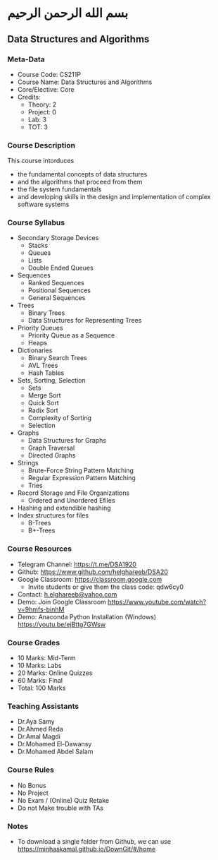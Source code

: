 # بسم الله الرحمن الرحيم

## Data Structures and Algorithms

### Meta-Data

- Course Code: CS211P
- Course Name: Data Structures and Algorithms
- Core/Elective: Core
- Credits:
  - Theory: 2
  - Project: 0
  - Lab: 3
  - TOT: 3

### Course Description

This course intorduces

- the fundamental concepts of data structures
- and the algorithms that proceed from them
- the file system fundamentals
- and developing skills in the design and implementation of complex software systems

### Course Syllabus

- Secondary Storage Devices
  - Stacks
  - Queues
  - Lists
  - Double Ended Queues
- Sequences
  - Ranked Sequences
  - Positional Sequences
  - General Sequences
- Trees
  - Binary Trees
  - Data Structures for Representing Trees
- Priority Queues
  - Priority Queue as a Sequence
  - Heaps
- Dictionaries
  - Binary Search Trees
  - AVL Trees
  - Hash Tables
- Sets, Sorting, Selection
  - Sets
  - Merge Sort
  - Quick Sort
  - Radix Sort
  - Complexity of Sorting
  - Selection
- Graphs
  - Data Structures for Graphs
  - Graph Traversal
  - Directed Graphs
- Strings
  - Brute-Force String Pattern Matching
  - Regular Expression Pattern Matching
  - Tries
- Record Storage and File Organizations
  - Ordered and Unordered Efiles
- Hashing and extendible hashing
- Index structures for files
  - B-Trees
  - B+-Trees

### Course Resources

- Telegram Channel: <https://t.me/DSA1920>
- Github: <https://www.github.com/helghareeb/DSA20>
- Google Classroom: <https://classroom.google.com>
  - Invite students or give them the class code: qdw6cy0
- Contact: h.elghareeb@yahoo.com
- Demo: Join Google Classroom <https://www.youtube.com/watch?v=9hmfs-binhM>
- Demo: Anaconda Python Installation (Windows) <https://youtu.be/ejBttg7GWsw>

### Course Grades

- 10 Marks: Mid-Term
- 10 Marks: Labs
- 20 Marks: Online Quizzes
- 60 Marks: Final
- Total: 100 Marks

### Teaching Assistants

- Dr.Aya Samy
- Dr.Ahmed Reda
- Dr.Amal Magdi
- Dr.Mohamed El-Dawansy
- Dr.Mohamed Abdel Salam

### Course Rules

- No Bonus
- No Project
- No Exam / (Online) Quiz Retake
- Do not Make trouble with TAs

### Notes

- To download a single folder from Github, we can use <https://minhaskamal.github.io/DownGit/#/home>
